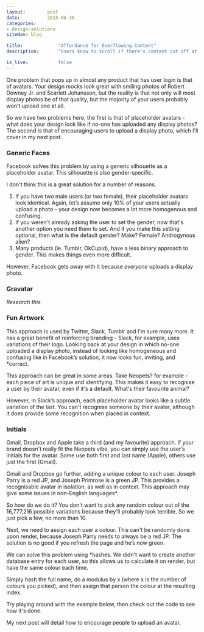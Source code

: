 ```yaml
---
layout:        post
date:          2015-06-30
categories:    
- design-solutions
siteNav: blog

title:             "Affordance for Overflowing Content"
description:       "Users know to scroll if there's content cut off at the fold. However this isn't always possible in responsive design, so we need an alternative."

is_live:           false
---
```


One problem that pops up in almost any product that has user login is that of avatars. Your design mocks look great with smiling photos of Robert Downey Jr. and Scarlett Johansson, but the reality is that not only will most display photos be of that quality, but the majority of your users probably won't upload one at all. 

So we have two problems here, the first is that of placeholder avatars - what does your design look like if no-one has uploaded any display photos? The second is that of encouraging users to upload a display photo, which I'll cover in my next post. 

### Generic Faces
Facebook solves this problem by using a generic silhouette as a placeholder avatar. This silhouette is also gender-specific. 

I don't think this is a great solution for a number of reasons. 

1. If you have two male users (or two female), their placeholder avatars look identical. Again, let’s assume only 10% of your users actually upload a photo - your design now becomes a lot more homogenous and confusing. 
2. If you weren't already asking the user to set the gender, now that's another option you need them to set. And if you make this setting optional, then what is the default gender? Make? Female? Androgynous alien?
3. Many products (ie. Tumblr, OkCupid), have a less binary approach to gender. This makes things even more difficult. 

However, Facebook gets away with it because *everyone* uploads a display photo. 

### Gravatar
*Research this*

### Fun Artwork
This approach is used by Twitter, Slack, Tumblr and I'm sure many more. It has a great benefit of reinforcing branding - Slack, for example, uses variations of their logo.  Looking back at your design in which no-one uploaded a display photo, instead of looking like homogeneous and confusing like in Facebook’s solution, it now looks fun, inviting, and *correct.

This approach can be great in some areas. Take Neopets? for example - each piece of art is unique and identifying. This makes it easy to recognise a user by their avatar, even if it's a default. What's their  favourite animal? 

However, in Slack’s approach, each placeholder avatar looks like a subtle variation of the last. You can't recognise someone by their avatar, although it does provide some recognition when placed in context. 

### Initials
Gmail, Dropbox and Apple take a third (and my favourite) approach. If your brand doesn't really fit the Neopets vibe, you can simply use the user’s initials for the avatar. Some use both first and last name (Apple), others use just the first (Gmail). 

Gmail and Dropbox go further, adding a unique colour to each user. Joseph Parry is a red JP, and Joseph Primrose is a green JP. This provides a recognisable avatar in isolation, as well as in context. 
This approach may give some issues in non-English languages*. 

So how do we do it? You don't want to pick any random colour out of the 16,777,216 possible variations because they'll probably look terrible. So we just pick a few, no more than 10.

Next, we need to assign each user a colour. This can't be randomly done upon render, because Joseph Parry needs to always be a red JP. The solution is no good if you refresh the page and he’s now green. 

We can solve this problem using *hashes. We didn't want to create another database entry for each user, so this allows us to calculate it on render, but have the same colour each time. 

Simply hash the full name, do a modulus by x (where x is the number of colours you picked), and then assign that person the colour at the resulting index. 

Try playing around with the example below, then check out  the code to see how it's done. 

My next post will detail how to encourage people to upload an avatar.